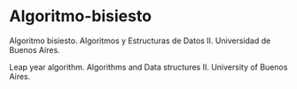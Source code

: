 # Algoritmo-bisiesto

Algoritmo bisiesto. Algoritmos y Estructuras de Datos II. Universidad de Buenos Aires.

Leap year algorithm. Algorithms and Data structures II. University of Buenos Aires.
